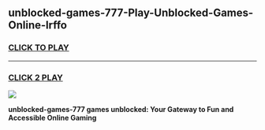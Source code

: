 
## unblocked-games-777-Play-Unblocked-Games-Online-lrffo
<h3>
<a href="https://premium76.site?title=unblocked-games-777&ref=25A">CLICK TO PLAY</a></h3>
<hr>

<h3>
<a href="https://premium76.site?title=unblocked-games-777&ref=25A">CLICK 2 PLAY</a>
  
</h3>

<a href="https://premium76.site?title=unblocked-games-777&ref=25A"><img src="https://clearcache.store/games.png"></a>


**unblocked-games-777 games unblocked: Your Gateway to Fun and Accessible Online Gaming**
